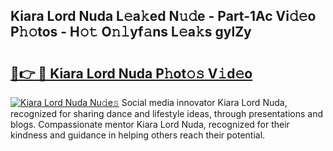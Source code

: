 ## Kiara Lord Nuda L𝚎a𝚔ed N𝚞𝚍e - Part-1Ac Vi𝚍𝚎o P𝚑𝚘tos - H𝚘𝚝 O𝚗𝚕yf𝚊ns L𝚎a𝚔s gylZy

# <h2><a href="http://kfcqfwx.oniu.top/?m=Kiara+Lord+Nuda">🔗👉 🔴 Kiara Lord Nuda P𝚑ot𝚘𝚜 V𝚒d𝚎o</a></h2>

[![Kiara Lord Nuda Nu𝚍e𝚜](https://i.imgur.com/0qMVB7G.gif)](http://kfcqfwx.oniu.top/?m=Kiara+Lord+Nuda)
Social media innovator Kiara Lord Nuda, recognized for sharing dance and lifestyle ideas, through presentations and blogs. Compassionate mentor Kiara Lord Nuda, recognized for their kindness and guidance in helping others reach their potential.  
